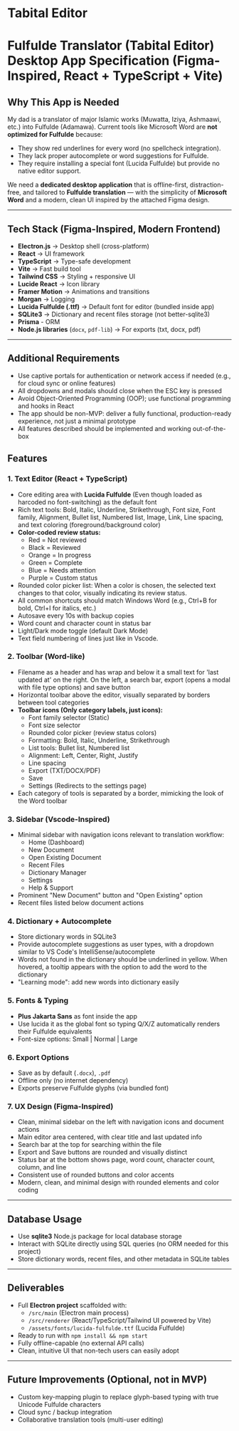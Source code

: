 # Tabital Editor

# Fulfulde Translator (Tabital Editor) Desktop App Specification (Figma-Inspired, React + TypeScript + Vite)

## Why This App is Needed

My dad is a translator of major Islamic works (Muwatta, Iziya, Ashmaawi, etc.) into Fulfulde (Adamawa).
Current tools like Microsoft Word are **not optimized for Fulfulde** because:

- They show red underlines for every word (no spellcheck integration).
- They lack proper autocomplete or word suggestions for Fulfulde.
- They require installing a special font (Lucida Fulfulde) but provide no native editor support.

We need a **dedicated desktop application** that is offline-first, distraction-free, and tailored to **Fulfulde translation** — with the simplicity of **Microsoft Word** and a modern, clean UI inspired by the attached Figma design.

---

## Tech Stack (Figma-Inspired, Modern Frontend)

- **Electron.js** → Desktop shell (cross-platform)
- **React** → UI framework
- **TypeScript** → Type-safe development
- **Vite** → Fast build tool
- **Tailwind CSS** → Styling + responsive UI
- **Lucide React** → Icon library
- **Framer Motion** → Animations and transitions
- **Morgan** → Logging
- **Lucida Fulfulde (.ttf)** → Default font for editor (bundled inside app)
- **SQLite3** → Dictionary and recent files storage (not better-sqlite3)
- **Prisma** - ORM
- **Node.js libraries** (`docx`, `pdf-lib`) → For exports (txt, docx, pdf)

---


## Additional Requirements

- Use captive portals for authentication or network access if needed (e.g., for cloud sync or online features)
- All dropdowns and modals should close when the ESC key is pressed
- Avoid Object-Oriented Programming (OOP); use functional programming and hooks in React
- The app should be non-MVP: deliver a fully functional, production-ready experience, not just a minimal prototype
- All features described should be implemented and working out-of-the-box

## Features

### 1. Text Editor (React + TypeScript)

- Core editing area with **Lucida Fulfulde** (Even though loaded as harcoded no font-switching) as the default font
- Rich text tools: Bold, Italic, Underline, Strikethrough, Font size, Font family, Alignment, Bullet list, Numbered list, Image, Link, Line spacing, and text coloring (foreground/background color)
- **Color-coded review status:**
  - Red = Not reviewed
  - Black = Reviewed
  - Orange = In progress
  - Green = Complete
  - Blue = Needs attention
  - Purple = Custom status
- Rounded color picker list: When a color is chosen, the selected text changes to that color, visually indicating its review status.
- All common shortcuts should match Windows Word (e.g., Ctrl+B for bold, Ctrl+I for italics, etc.)
- Autosave every 10s with backup copies
- Word count and character count in status bar
- Light/Dark mode toggle (default Dark Mode)
- Text field numbering of lines just like in Vscode.

### 2. Toolbar (Word-like)

- Filename as a header and has wrap and below it a small text for 'last updated at' on the right. On the left, a search bar, export (opens a modal with file type options) and save button
- Horizontal toolbar above the editor, visually separated by borders between tool categories
- **Toolbar icons (Only category labels, just icons):**
  - Font family selector (Static)
  - Font size selector
  - Rounded color picker (review status colors)
  - Formatting: Bold, Italic, Underline, Strikethrough
  - List tools: Bullet list, Numbered list
  - Alignment: Left, Center, Right, Justify
  - Line spacing
  - Export (TXT/DOCX/PDF)
  - Save
  - Settings (Redirects to the settings page)
- Each category of tools is separated by a border, mimicking the look of the Word toolbar

### 3. Sidebar (Vscode-Inspired)

- Minimal sidebar with navigation icons relevant to translation workflow:
  - Home (Dashboard)
  - New Document
  - Open Existing Document
  - Recent Files
  - Dictionary Manager
  - Settings
  - Help & Support
- Prominent "New Document" button and "Open Existing" option
- Recent files listed below document actions

### 4. Dictionary + Autocomplete

- Store dictionary words in SQLite3
- Provide autocomplete suggestions as user types, with a dropdown similar to VS Code's IntelliSense/autocomplete
- Words not found in the dictionary should be underlined in yellow. When hovered, a tooltip appears with the option to add the word to the dictionary
- "Learning mode": add new words into dictionary easily

### 5. Fonts & Typing

- **Plus Jakarta Sans** as font inside the app
- Use lucida it as the global font so typing Q/X/Z automatically renders their Fulfulde equivalents
- Font-size options: Small | Normal | Large

### 6. Export Options

- Save as by default (`.docx`), `.pdf`
- Offline only (no internet dependency)
- Exports preserve Fulfulde glyphs (via bundled font)

### 7. UX Design (Figma-Inspired)

- Clean, minimal sidebar on the left with navigation icons and document actions
- Main editor area centered, with clear title and last updated info
- Search bar at the top for searching within the file
- Export and Save buttons are rounded and visually distinct
- Status bar at the bottom shows page, word count, character count, column, and line
- Consistent use of rounded buttons and color accents
- Modern, clean, and minimal design with rounded elements and color coding

---

## Database Usage

- Use **sqlite3** Node.js package for local database storage
- Interact with SQLite directly using SQL queries (no ORM needed for this project)
- Store dictionary words, recent files, and other metadata in SQLite tables

---

## Deliverables

- Full **Electron project** scaffolded with:
  - `/src/main` (Electron main process)
  - `/src/renderer` (React/TypeScript/Tailwind UI powered by Vite)
  - `/assets/fonts/lucida-fulfulde.ttf` (Lucida Fulfulde)
- Ready to run with `npm install && npm start`
- Fully offline-capable (no external API calls)
- Clean, intuitive UI that non-tech users can easily adopt

---

## Future Improvements (Optional, not in MVP)

- Custom key-mapping plugin to replace glyph-based typing with true Unicode Fulfulde characters
- Cloud sync / backup integration
- Collaborative translation tools (multi-user editing)
